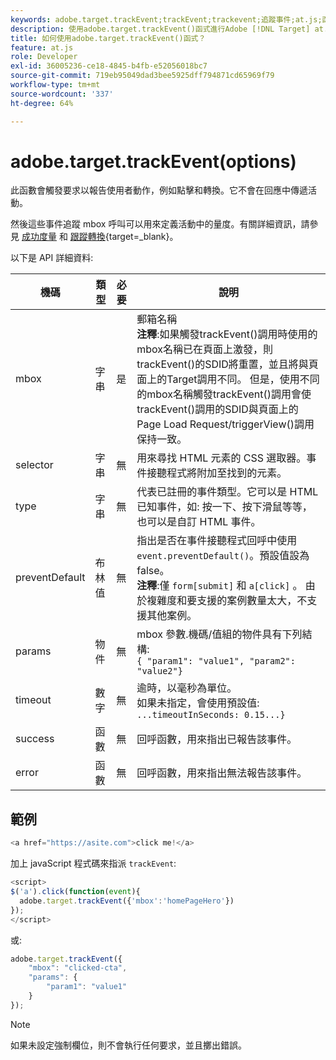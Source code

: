 ```yaml
---
keywords: adobe.target.trackEvent;trackEvent;trackevent;追蹤事件;at.js;函數;函數;preventDefault;preventdefault;防止預設
description: 使用adobe.target.trackEvent()函式進行Adobe [!DNL Target] at.js JavaScript庫以觸發報告用戶操作（如在站點上按一下和轉換）的請求。
title: 如何使用adobe.target.trackEvent()函式？
feature: at.js
role: Developer
exl-id: 36005236-ce18-4845-b4fb-e52056018bc7
source-git-commit: 719eb95049dad3bee5925dff794871cd65969f79
workflow-type: tm+mt
source-wordcount: '337'
ht-degree: 64%

---
```


# adobe.target.trackEvent(options)

此函數會觸發要求以報告使用者動作，例如點擊和轉換。它不會在回應中傳遞活動。

然後這些事件追蹤 mbox 呼叫可以用來定義活動中的量度。有關詳細資訊，請參見 [成功度量](/help/main/c-activities/r-success-metrics/success-metrics.md#reference_D011575C85DA48E989A244593D9B9924) 和 [跟蹤轉換](https://developer.adobe.com/target/implement/client-side/atjs/how-to-deployatjs/implement-target-without-a-tag-manager/){target=_blank}。

以下是 API 詳細資料:

| 機碼 | 類型 | 必要 | 說明 |
|--- |--- |--- |--- |
| mbox | 字串 | 是 | 郵箱名稱&#x200B;<br>**注釋**:如果觸發trackEvent()調用時使用的mbox名稱已在頁面上激發，則trackEvent()的SDID將重置，並且將與頁面上的Target調用不同。 但是，使用不同的mbox名稱觸發trackEvent()調用會使trackEvent()調用的SDID與頁面上的Page Load Request/triggerView()調用保持一致。 |
| selector | 字串 | 無 | 用來尋找 HTML 元素的 CSS 選取器。事件接聽程式將附加至找到的元素。 |
| type | 字串 | 無 | 代表已註冊的事件類型。它可以是 HTML 已知事件，如: 按一下、按下滑鼠等等，也可以是自訂 HTML 事件。 |
| preventDefault | 布林值 | 無 | 指出是否在事件接聽程式回呼中使用 `event.preventDefault()`。預設值設為 false。<br>**注釋**:僅 `form[submit]` 和 `a[click]` 。 由於複雜度和要支援的案例數量太大，不支援其他案例。 |
| params | 物件 | 無 | mbox 參數.機碼/值組的物件具有下列結構: <br>`{ "param1": "value1", "param2": "value2"}` |
| timeout | 數字 | 無 | 逾時，以毫秒為單位。<br>如果未指定，會使用預設值:<br>`...timeoutInSeconds: 0.15...}` |
| success | 函數 | 無 | 回呼函數，用來指出已報告該事件。 |
| error | 函數 | 無 | 回呼函數，用來指出無法報告該事件。 |

## 範例

```javascript
<a href="https://asite.com">click me!</a> 
```

加上 javaScript 程式碼來指派 `trackEvent`:

```javascript
<script> 
$('a').click(function(event){ 
  adobe.target.trackEvent({'mbox':'homePageHero'}) 
}); 
</script> 
```

或:

```javascript
adobe.target.trackEvent({ 
    "mbox": "clicked-cta", 
    "params": { 
        "param1": "value1" 
    } 
});
```

>[!NOTE]
>
>如果未設定強制欄位，則不會執行任何要求，並且擲出錯誤。
